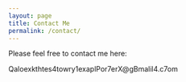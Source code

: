 ```yaml
---
layout: page
title: Contact Me
permalink: /contact/
---
```

Please feel free to contact me here:

<div class="mail">
    <span>Q</span><span>&#97;</span><span>&#108;</span><span>o</span><span>e</span><span>x</span><span>k</span><span>t</span><span>&#104;</span><span>&#116;</span><span>e</span><span>s</span><span>4</span><span>&#116;</span><span>o</span><span>w</span><span>r</span><span>&#121;</span><span>1</span><span>&#101;</span><span>&#120;</span><span>&#97;</span><span>p</span><span>l</span><span>P</span><span>o</span><span>r</span><span>7</span><span>e</span><span>&#114;</span><span>X</span><span>&#64;</span><span>g</span><span>B</span><span>m</span><span>&#97;</span><span>l</span><span>i</span><span>l</span><span>4</span><span>.</span><span>c</span><span>7</span><span>&#111;</span><span>m</span>
</div>